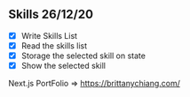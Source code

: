 ## Skills 26/12/20
- [X] Write Skills List
- [X] Read the skills list   
- [X] Storage the selected skill on state
- [X] Show the selected skill

Next.js PortFolio => https://brittanychiang.com/